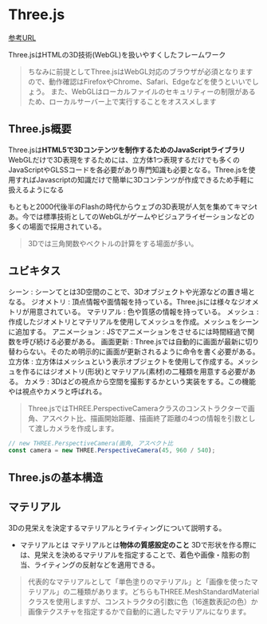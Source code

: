 # Three.js

[参考URL](https://ics.media/tutorial-three/)

Three.jsはHTMLの3D技術(WebGL)を扱いやすくしたフレームワーク
>ちなみに前提としてThree.jsはWebGL対応のブラウザが必須となりますので、動作確認はFirefoxやChrome、Safari、Edgeなどを使うといいでしょう。
>また、WebGLはローカルファイルのセキュリティーの制限があるため、ローカルサーバー上で実行することをオススメします

## Three.js概要

Three.jsは**HTML5で3Dコンテンツを制作するためのJavaScriptライブラリ**
WebGLだけで3D表現をするためには、立方体1つ表現するだけでも多くのJavaScriptやGLSSコードを各必要があり専門知識も必要となる。Three.jsを使用すればJavascriptの知識だけで簡単に3Dコンテンツが作成できるため手軽に扱えるようになる


もともと2000代後半のFlashの時代からウェブの3D表現が人気を集めてキマシtあ。今では標準技術としてのWebGLがゲームやビジュアライゼーションなどの多くの場面で採用されている。

>3Dでは三角関数やベクトルの計算をする場面が多い。

## ユビキタス

シーン : シーンてとは3D空間のことで、3Dオブジェクトや光源などの置き場となる。
ジオメトリ : 頂点情報や面情報を持っている。Three.jsには様々なジオメトリが用意されている。
マテリアル : 色や質感の情報を持っている。
メッシュ : 作成したジオメトリとマテリアルを使用してメッシュを作成。メッシュをシーンに追加する。
アニメーション : JSでアニメーションをさせるには時間経過で関数を呼び続ける必要がある。
画面更新 : Three.jsでは自動的に画面が最新に切り替わらない。そのため明示的に画面が更新されるように命令を書く必要がある。
立方体 : 立方体はメッシュという表示オブジェクトを使用して作成する。メッシュを作るにはジオメトリ(形状)とマテリアル(素材)の二種類を用意する必要がある。
カメラ : 3Dはどの視点から空間を撮影するかという実装をする。この機能やは視点やカメラと呼ばれる。
>Three.jsではTHREE.PerspectiveCameraクラスのコンストラクターで画角、アスペクト比、描画開始距離、描画終了距離の4つの情報を引数として渡しカメラを作成します。

```js
// new THREE.PerspectiveCamera(画角, アスペクト比
const camera = new THREE.PerspectiveCamera(45, 960 / 540);
```

## Three.jsの基本構造


## マテリアル

3Dの見栄えを決定するマテリアルとライティングについて説明する。

- マテリアルとは
マテリアルとは**物体の質感設定のこと**
3Dで形状を作る際には、見栄えを決めるマテリアルを指定することで、着色や画像・陰影の割当、ライティングの反射などを適用できる。

>代表的なマテリアルとして「単色塗りのマテリアル」と「画像を使ったマテリアル」の二種類があります。どちらもTHREE.MeshStandardMaterialクラスを使用しますが、コンストラクタの引数に色（16進数表記の色）か画像テクスチャを指定するかで自動的に適したマテリアルになります。
